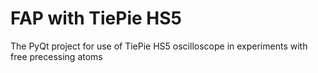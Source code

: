 # FAP with TiePie HS5

The PyQt project for use of TiePie HS5 oscilloscope in experiments with free precessing atoms

